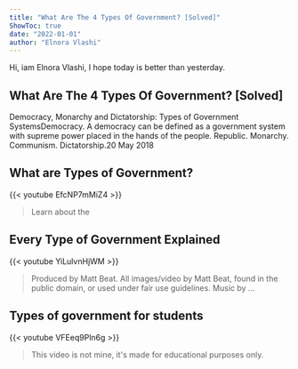 ```yaml
---
title: "What Are The 4 Types Of Government? [Solved]"
ShowToc: true 
date: "2022-01-01"
author: "Elnora Vlashi" 
---
```


Hi, iam Elnora Vlashi, I hope today is better than yesterday.
## What Are The 4 Types Of Government? [Solved]
Democracy, Monarchy and Dictatorship: Types of Government SystemsDemocracy. A democracy can be defined as a government system with supreme power placed in the hands of the people. 
 Republic. 
 Monarchy. 
 Communism. 
 Dictatorship.20 May 2018

## What are Types of Government?
{{< youtube EfcNP7mMiZ4 >}}
>Learn about the 

## Every Type of Government Explained
{{< youtube YiLulvnHjWM >}}
>Produced by Matt Beat. All images/video by Matt Beat, found in the public domain, or used under fair use guidelines. Music by ...

## Types of government for students
{{< youtube VFEeq9Pln6g >}}
>This video is not mine, it's made for educational purposes only.

